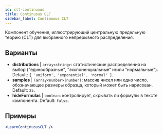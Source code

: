 ```yaml
---
id: clt-continuous
title: Continuous CLT
sidebar_label: Continuous CLT
---
```


Компонент обучения, иллюстрирующий центральную предельную теорию (CLT) для выбранного непрерывного распределения.

## Варианты

* __distributions__ | `array<string>`: статистические распределения на выбор ("единообразные", "экспоненциальные" и/или "нормальные"). Default: `[
  'uniform',
  'exponential',
  'normal'
]`.
* __samples__ | `(array<number>|number)`: массив чисел или одно число, обозначающее размеры образца, который может быть нарисован. Default: `25`.
* __hideFormulas__ | `boolean`: контролирует, скрывать ли формулы в тексте компонента. Default: `false`.


## Примеры

```jsx live
<LearnContinuousCLT />
```

